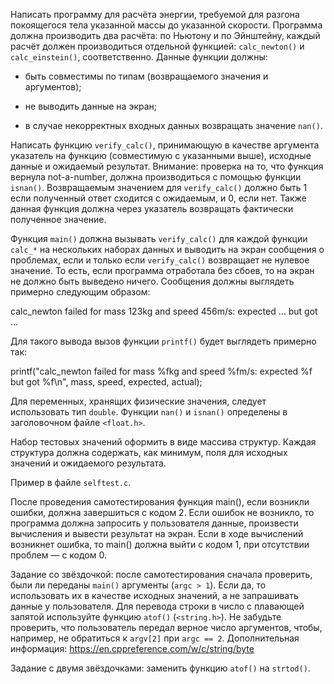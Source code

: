 Написать программу для расчёта энергии, требуемой для разгона покоящегося тела указанной массы до указанной скорости. Программа должна производить два расчёта: по Ньютону и по Эйнштейну, каждый расчёт должен производиться отдельной функцией: `calc_newton()` и `calc_einstein()`, соответственно. Данные функции должны:

  * быть совместимы по типам (возвращаемого значения и аргументов);

  * не выводить данные на экран;

  * в случае некорректных входных данных возвращать значение `nan()`.

Написать функцию `verify_calc()`, принимающую в качестве аргумента указатель на функцию (совместимую с указанными выше), исходные данные и ожидаемый результат. Внимание: проверка на то, что функция вернула not-a-number, должна производиться с помощью функции `isnan()`. Возвращаемым значением для `verify_calc()` должно быть 1 если полученный ответ сходится с ожидаемым, и 0, если нет. Также данная функция должна через указатель возвращать фактически полученное значение.

Функция `main()` должна вызывать `verify_calc()` для каждой функции `calc_*` на нескольких наборах данных и выводить на экран сообщения о проблемах, если и только если `verify_calc()` возвращает не нулевое значение. То есть, если программа отработала без сбоев, то на экран не должно быть выведено ничего. Сообщения должны выглядеть примерно следующим образом:

 calc\_newton failed for mass 123kg and speed 456m/s: expected ... but got ...

Для такого вывода вызов функции `printf()` будет выглядеть примерно так:

 printf("calc\_newton failed for mass %fkg and speed %fm/s: expected %f but got %f\n",
     mass, speed, expected, actual);

Для переменных, хранящих физические значения, следует использовать тип `double`. Функции `nan()` и `isnan()` определены в заголовочном файле `<float.h>`.

Набор тестовых значений оформить в виде массива структур. Каждая структура должна содержать, как минимум, поля для исходных значений и ожидаемого результата.

Пример в файле `selftest.c`.

После проведения самотестирования функция main(), если возникли ошибки, должна завершиться с кодом 2. Если ошибок не возникло, то программа должна запросить у пользователя данные, произвести вычисления и вывести результат на экран. Если в ходе вычислений возникнет ошибка, то main() должна выйти с кодом 1, при отсутствии проблем — с кодом 0.

Задание со звёздочкой: после самотестирования сначала проверить, были ли переданы `main()` аргументы (`argc > 1`). Если да, то использовать их в качестве исходных значений, а не запрашивать данные у пользователя. Для перевода строки в число с плавающей запятой используйте функцию `atof()` (`<string.h>`). Не забудьте проверить, что пользователь передал верное число аргументов, чтобы, например, не обратиться к `argv[2]` при `argc == 2`. Дополнительная информация: https://en.cppreference.com/w/c/string/byte

Задание с двумя звёздочками: заменить функцию `atof()` на `strtod()`.
